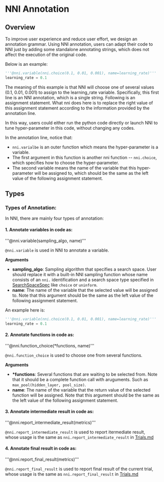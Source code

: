 # NNI Annotation 


## Overview

To improve user experience and reduce user effort, we design an annotation grammar. Using NNI annotation, users can adapt their code to NNI just by adding some standalone annotating strings, which does not affect the execution of the original code. 

Below is an example:

```python
'''@nni.variable(nni.choice(0.1, 0.01, 0.001), name=learning_rate)'''
learning_rate = 0.1
```
The meaning of this example is that NNI will choose one of several values (0.1, 0.01, 0.001) to assign to the learning_rate variable. Specifically, this first line is an NNI annotation, which is a single string. Following is an assignment statement. What nni does here is to replace the right value of this assignment statement according to the information provided by the annotation line.


In this way, users could either run the python code directly or launch NNI to tune hyper-parameter in this code, without changing any codes.



In the annotation line, notice that:

- `nni.varialbe` is an outer function which means the hyper-parameter is a variable.
- The first argument in this function is another nni function -- `nni.choice`, which specifies how to choose the hyper-parameter.
- The second variable means the name of the variable that this hyper-parameter will be assigned to, which should be the same as the left value of the following assignment statement.





## Types

### Types of Annotation:

In NNI, there are mainly four types of annotation:


#### 1. Annotate variables in code as:


   '''@nni.variable(sampling_algo, name)'''

`@nni.variable` is used in NNI to annotate a variable.

**Arguments**

- **sampling_algo**: Sampling algorithm that specifies a search space. User should replace it with a built-in NNI sampling function whose name consists of an `nni.` identification and a search space type specified in [SearchSpaceSpec](SearchSpaceSpec.md) like `choice` or `uninform`. 
- **name**: The name of the variable that the selected value will be assigned to. Note that this argument should be the same as the left value of the following assignment statement.

An example here is:

```python
'''@nni.variable(nni.choice(0.1, 0.01, 0.001), name=learning_rate)'''
learning_rate = 0.1
```

#### 2. Annotate functions in code as:

   '''@nni.function_choice(*functions, name)'''

`@nni.function_choice` is used to choose one from several functions.

**Arguments**

- **\*functions**: Several functions that are waiting to be selected from. Note that it should be a complete function call with aruguments. Such as `max_pool(hidden_layer, pool_size)`.
- **name**: The name of the variable that the return value of the selected function will be assigned. Note that this argument should be the same as the left value of the following assignment statement.

#### 3. Annotate intermediate result in code as:

   '''@nni.report_intermediate_result(metrics)'''

`@nni.report_intermediate_result` is used to report itermediate result, whose usage is the same as `nni.report_intermediate_result` in [Trials.md](Trials.md)

#### 4. Annotate final result in code as:

   '''@nni.report_final_result(metrics)'''

`@nni.report_final_result` is used to report final result of the current trial, whose usage is the same as `nni.report_final_result` in [Trials.md](Trials.md)